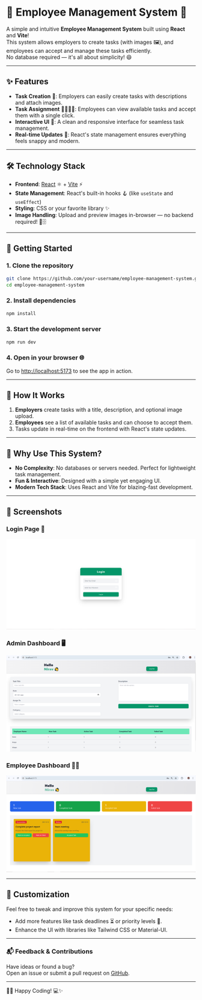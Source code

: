 # 🚀 Employee Management System 🌟

A simple and intuitive **Employee Management System** built using **React** and **Vite**!  
This system allows employers to create tasks (with images 🖼️), and employees can accept and manage these tasks efficiently.  
No database required — it's all about simplicity! 😄

---

## ✨ Features

- **Task Creation** 📝: Employers can easily create tasks with descriptions and attach images.  
- **Task Assignment** 👩‍💼👨‍💼: Employees can view available tasks and accept them with a single click.  
- **Interactive UI** 🎨: A clean and responsive interface for seamless task management.  
- **Real-time Updates** 🔄: React's state management ensures everything feels snappy and modern.

---

## 🛠️ Technology Stack

- **Frontend**: [React](https://reactjs.org/) ⚛️ + [Vite](https://vitejs.dev/) ⚡  
- **State Management**: React's built-in hooks 🪝 (like `useState` and `useEffect`)  
- **Styling**: CSS or your favorite library ✨  
- **Image Handling**: Upload and preview images in-browser — no backend required! 🚫🗄️

---

## 🚀 Getting Started

### 1. Clone the repository  
```bash
git clone https://github.com/your-username/employee-management-system.git
cd employee-management-system
```

### 2. Install dependencies  
```bash
npm install
```

### 3. Start the development server  
```bash
npm run dev
```

### 4. Open in your browser 🌐  
Go to [http://localhost:5173](http://localhost:5173) to see the app in action.

---

## 🤖 How It Works

1. **Employers** create tasks with a title, description, and optional image upload.  
2. **Employees** see a list of available tasks and can choose to accept them.  
3. Tasks update in real-time on the frontend with React's state updates.  

---

## 🎉 Why Use This System?

- **No Complexity**: No databases or servers needed. Perfect for lightweight task management.  
- **Fun & Interactive**: Designed with a simple yet engaging UI.  
- **Modern Tech Stack**: Uses React and Vite for blazing-fast development.  

---

## 📸 Screenshots

### Login Page 🔑
![Login Page Screenshot](./src/assets/image/login.png)

### Admin Dashboard 🖥️
![Admin Dashboard Screenshot](./src/assets/image/adminDash.png)

### Employee Dashboard 👩‍💼
![Employee Dashboard Screenshot](./src/assets/image/userDash.png)

---

## 🔧 Customization

Feel free to tweak and improve this system for your specific needs:  
- Add more features like task deadlines ⏳ or priority levels 🚨.  
- Enhance the UI with libraries like Tailwind CSS or Material-UI.  

---

### 📬 Feedback & Contributions

Have ideas or found a bug?  
Open an issue or submit a pull request on [GitHub](https://github.com/your-username/employee-management-system).  

---

👨‍💻 Happy Coding! 💻✨